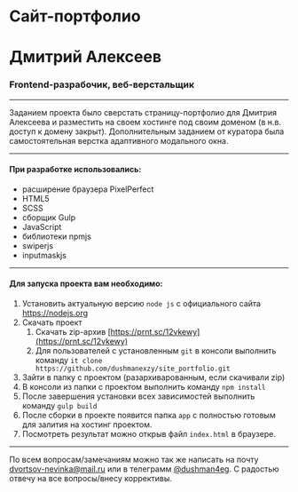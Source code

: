 # Сайт-портфолио
# Дмитрий Алексеев
### Frontend-разрабочик, веб-верстальщик
___
Заданием проекта было сверстать страницу-портфолио для Дмитрия Алексеева и разместить на своем хостинге под своим доменом (в н.в. доступ к домену закрыт). 
Дополнительным заданием от куратора была самостоятельная верстка адаптивного модального окна.
___

#### При разработке использовались:
- расширение браузера PixelPerfect
- HTML5
- SCSS
- сборщик Gulp
- JavaScript
- библиотеки npmjs
- swiperjs
- inputmaskjs
___

#### Для запуска проекта вам необходимо:
1. Установить актуальную версию `node js` с официального сайта https://nodejs.org
2. Скачать проект
    1. Скачать zip-архив [https://prnt.sc/12vkewy](https://prnt.sc/12vkewy)
    2. Для пользователей с установленным `git` в консоли выполнить команду `it clone https://github.com/dushmanexzy/site_portfolio.git`
3. Зайти в папку с проектом (разархиварованным, если скачивали zip)
4. В консоли из папки с проектом выполнить команду `npm install`
5. После завершения установки всех зависимостей выполнить команду `gulp build`
6. После сборки в проекте появится папка `app` c полностью готовым для залития на хостинг проектом.
7. Посмотреть результат можно открыв файл `index.html` в браузере.
___

По всем вопросам/замечаниям можно так же написать на почту <dvortsov-nevinka@mail.ru> или в телеграмм [@dushman4eg](https://t.me/dushman4eg). С радостью отвечу на все вопросы/внесу коррективы.
